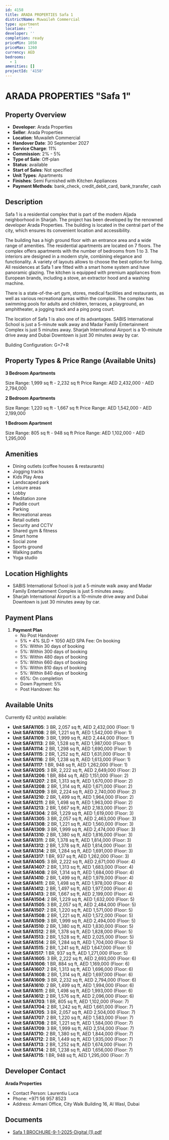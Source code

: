 ```yaml
---
id: 4158
title: ARADA PROPERTIES Safa 1
districtName: Muwaileh Commercial
type: apartment
location: ''
developer: ''
completion: ready
priceMin: 1050
priceMax: 1260
currency: AED
bedrooms:
  - 1
amenities: []
projectId: '4158'
---
```


# ARADA PROPERTIES "Safa 1"

## Property Overview
- **Developer**: Arada Properties
- **Seller**: Arada Properties
- **Location**: Muwaileh Commercial
- **Handover Date**: 30 September 2027
- **Service Charge**: 11%
- **Commission**: 2% - 5%
- **Type of Sale**: Off-plan
- **Status**: available
- **Start of Sales**: Not specified
- **Unit Types**: Apartments
- **Finishes**: Semi Furnished with Kitchen Appliances
- **Payment Methods**: bank_check, credit_debit_card, bank_transfer, cash

## Description
Safa 1 is a residential complex that is part of the modern Aljada neighborhood in Sharjah. The project has been developed by the renowned developer Arada Properties. The building is located in the central part of the city, which ensures its convenient location and accessibility.

The building has a high ground floor with an entrance area and a wide range of amenities. The residential apartments are located on 7 floors. The complex offers apartments with the number of bedrooms from 1 to 3. The interiors are designed in a modern style, combining elegance and functionality. A variety of layouts allows to choose the best option for living. All residences at Safa 1 are fitted with a smart home system and have panoramic glazing. The kitchen is equipped with premium appliances from European brands, including a stove, an extractor hood and a washing machine.

There is a state-of-the-art gym, stores, medical facilities and restaurants, as well as various recreational areas within the complex. The complex has swimming pools for adults and children, terraces, a playground, an amphitheater, a jogging track and a ping pong court.

The location of Safa 1 is also one of its advantages. SABIS International School is just a 5-minute walk away and Madar Family Entertainment Complex is just 5 minutes away. Sharjah International Airport is a 10-minute drive away and Dubai Downtown is just 30 minutes away by car.

Building Configuration: G+7+R

## Property Types & Price Range (Available Units)
**3 Bedroom Apartments**

Size Range: 1,999 sq ft - 2,232 sq ft
Price Range: AED 2,432,000 - AED 2,794,000

**2 Bedroom Apartments**

Size Range: 1,220 sq ft - 1,667 sq ft
Price Range: AED 1,542,000 - AED 2,199,000

**1 Bedroom Apartment**

Size Range: 805 sq ft - 948 sq ft
Price Range: AED 1,102,000 - AED 1,295,000

## Amenities
- Dining outlets  (coffee houses & restaurants)
- Jogging tracks
- Kids Play Area
- Landscaped park
- Leisure areas
- Lobby
- Meditation zone
- Paddle court
- Parking
- Recreational areas
- Retail outlets
- Security and CCTV
- Shared gym & fitness
- Smart home
- Social zone
- Sports ground
- Walking paths
- Yoga studio

## Location Highlights
- SABIS International School is just a 5-minute walk away and Madar Family Entertainment Complex is just 5 minutes away.
- Sharjah International Airport is a 10-minute drive away and Dubai Downtown is just 30 minutes away by car.

## Payment Plans
1. **Payment Plan**
   - No Post Handover
   - 5% + 4% SLD + 1050 AED SPA Fee: On booking
   - 5%: Within 30 days of booking
   - 5%: Within 300 days of booking
   - 5%: Within 480 days of booking
   - 5%: Within 660 days of booking
   - 5%: Within 810 days of booking
   - 5%: Within 840 days of booking
   - 65%: On completion
   - Down Payment: 5%
   - Post Handover: No

## Available Units
Currently 62 unit(s) available:
- **Unit SAFA1105**: 3 BR, 2,057 sq ft, AED 2,432,000 (Floor: 1)
- **Unit SAFA1108**: 2 BR, 1,221 sq ft, AED 1,542,000 (Floor: 1)
- **Unit SAFA1109**: 3 BR, 1,999 sq ft, AED 2,444,000 (Floor: 1)
- **Unit SAFA1113**: 2 BR, 1,528 sq ft, AED 1,987,000 (Floor: 1)
- **Unit SAFA1114**: 2 BR, 1,298 sq ft, AED 1,690,000 (Floor: 1)
- **Unit SAFA1115**: 2 BR, 1,252 sq ft, AED 1,631,000 (Floor: 1)
- **Unit SAFA1116**: 2 BR, 1,238 sq ft, AED 1,613,000 (Floor: 1)
- **Unit SAFA1117**: 1 BR, 948 sq ft, AED 1,262,000 (Floor: 1)
- **Unit SAFA1205**: 3 BR, 2,222 sq ft, AED 2,649,000 (Floor: 2)
- **Unit SAFA1206**: 1 BR, 884 sq ft, AED 1,151,000 (Floor: 2)
- **Unit SAFA1207**: 2 BR, 1,313 sq ft, AED 1,670,000 (Floor: 2)
- **Unit SAFA1208**: 2 BR, 1,314 sq ft, AED 1,671,000 (Floor: 2)
- **Unit SAFA1209**: 3 BR, 2,224 sq ft, AED 2,740,000 (Floor: 2)
- **Unit SAFA1210**: 2 BR, 1,499 sq ft, AED 1,964,000 (Floor: 2)
- **Unit SAFA1211**: 2 BR, 1,498 sq ft, AED 1,963,000 (Floor: 2)
- **Unit SAFA1213**: 2 BR, 1,667 sq ft, AED 2,183,000 (Floor: 2)
- **Unit SAFA1304**: 2 BR, 1,229 sq ft, AED 1,619,000 (Floor: 3)
- **Unit SAFA1305**: 3 BR, 2,057 sq ft, AED 2,463,000 (Floor: 3)
- **Unit SAFA1308**: 2 BR, 1,221 sq ft, AED 1,560,000 (Floor: 3)
- **Unit SAFA1309**: 3 BR, 1,999 sq ft, AED 2,474,000 (Floor: 3)
- **Unit SAFA1310**: 2 BR, 1,380 sq ft, AED 1,816,000 (Floor: 3)
- **Unit SAFA1311**: 2 BR, 1,378 sq ft, AED 1,814,000 (Floor: 3)
- **Unit SAFA1312**: 2 BR, 1,378 sq ft, AED 1,814,000 (Floor: 3)
- **Unit SAFA1314**: 2 BR, 1,284 sq ft, AED 1,691,000 (Floor: 3)
- **Unit SAFA1317**: 1 BR, 937 sq ft, AED 1,262,000 (Floor: 3)
- **Unit SAFA1405**: 3 BR, 2,222 sq ft, AED 2,671,000 (Floor: 4)
- **Unit SAFA1407**: 2 BR, 1,313 sq ft, AED 1,683,000 (Floor: 4)
- **Unit SAFA1408**: 2 BR, 1,314 sq ft, AED 1,684,000 (Floor: 4)
- **Unit SAFA1410**: 2 BR, 1,499 sq ft, AED 1,979,000 (Floor: 4)
- **Unit SAFA1411**: 2 BR, 1,498 sq ft, AED 1,978,000 (Floor: 4)
- **Unit SAFA1412**: 2 BR, 1,497 sq ft, AED 1,977,000 (Floor: 4)
- **Unit SAFA1413**: 2 BR, 1,667 sq ft, AED 2,199,000 (Floor: 4)
- **Unit SAFA1504**: 2 BR, 1,229 sq ft, AED 1,632,000 (Floor: 5)
- **Unit SAFA1505**: 3 BR, 2,057 sq ft, AED 2,484,000 (Floor: 5)
- **Unit SAFA1507**: 2 BR, 1,220 sq ft, AED 1,571,000 (Floor: 5)
- **Unit SAFA1508**: 2 BR, 1,221 sq ft, AED 1,572,000 (Floor: 5)
- **Unit SAFA1509**: 3 BR, 1,999 sq ft, AED 2,494,000 (Floor: 5)
- **Unit SAFA1510**: 2 BR, 1,380 sq ft, AED 1,830,000 (Floor: 5)
- **Unit SAFA1512**: 2 BR, 1,378 sq ft, AED 1,828,000 (Floor: 5)
- **Unit SAFA1513**: 2 BR, 1,528 sq ft, AED 2,025,000 (Floor: 5)
- **Unit SAFA1514**: 2 BR, 1,284 sq ft, AED 1,704,000 (Floor: 5)
- **Unit SAFA1515**: 2 BR, 1,241 sq ft, AED 1,647,000 (Floor: 5)
- **Unit SAFA1517**: 1 BR, 937 sq ft, AED 1,271,000 (Floor: 5)
- **Unit SAFA1605**: 3 BR, 2,222 sq ft, AED 2,693,000 (Floor: 6)
- **Unit SAFA1606**: 1 BR, 884 sq ft, AED 1,169,000 (Floor: 6)
- **Unit SAFA1607**: 2 BR, 1,313 sq ft, AED 1,696,000 (Floor: 6)
- **Unit SAFA1608**: 2 BR, 1,314 sq ft, AED 1,697,000 (Floor: 6)
- **Unit SAFA1609**: 3 BR, 2,232 sq ft, AED 2,794,000 (Floor: 6)
- **Unit SAFA1610**: 2 BR, 1,499 sq ft, AED 1,994,000 (Floor: 6)
- **Unit SAFA1611**: 2 BR, 1,498 sq ft, AED 1,993,000 (Floor: 6)
- **Unit SAFA1612**: 2 BR, 1,576 sq ft, AED 2,096,000 (Floor: 6)
- **Unit SAFA1703**: 1 BR, 805 sq ft, AED 1,102,000 (Floor: 7)
- **Unit SAFA1704**: 2 BR, 1,242 sq ft, AED 1,661,000 (Floor: 7)
- **Unit SAFA1705**: 3 BR, 2,057 sq ft, AED 2,504,000 (Floor: 7)
- **Unit SAFA1707**: 2 BR, 1,220 sq ft, AED 1,583,000 (Floor: 7)
- **Unit SAFA1708**: 2 BR, 1,221 sq ft, AED 1,584,000 (Floor: 7)
- **Unit SAFA1709**: 3 BR, 1,999 sq ft, AED 2,514,000 (Floor: 7)
- **Unit SAFA1710**: 2 BR, 1,380 sq ft, AED 1,844,000 (Floor: 7)
- **Unit SAFA1712**: 2 BR, 1,449 sq ft, AED 1,935,000 (Floor: 7)
- **Unit SAFA1713**: 2 BR, 1,252 sq ft, AED 1,674,000 (Floor: 7)
- **Unit SAFA1714**: 2 BR, 1,238 sq ft, AED 1,656,000 (Floor: 7)
- **Unit SAFA1715**: 1 BR, 948 sq ft, AED 1,295,000 (Floor: 7)

## Developer Contact
**Arada Properties**
- Contact Person: Laurentiu Luca
- Phone: +971 56 957 8523
- Address: Armani Office, City Walk Building 16, Al Wasl, Dubai

## Documents
- [Safa 1 BROCHURE-9-1-2025-Digital (1).pdf](https://cdn.geniemap.net/2025/01/20/URVUPUz51ou2kPEfpD0scFWIP8528S04Uvnmlm00.pdf)
